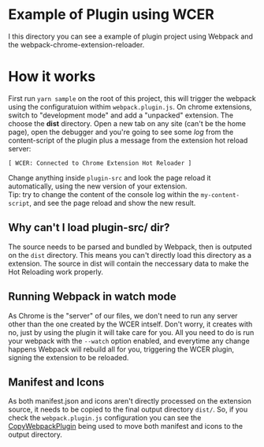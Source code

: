 # Example of Plugin using WCER

I this directory you can see a example of plugin project using Webpack and the webpack-chrome-extension-reloader.

# How it works
First run `yarn sample` on the root of this project, this will trigger the webpack using the configuratuion withim `webpack.plugin.js`.
On chrome extensions, switch to "development mode" and add a "unpacked" extension. The choose the **dist** directory.
Open a new tab on any site (can't be the home page), open the debugger and you're going to see some *log* from the content-script of the plugin plus a message from the extension hot reload server:
```
[ WCER: Connected to Chrome Extension Hot Reloader ]
```
Change anything inside `plugin-src` and look the page reload it automatically, using the new version of your extension.  
Tip: try to change the content of the console log within the `my-content-script`, and see the page reload and show the new result.

## Why can't I load plugin-src/ dir?
The source needs to be parsed and bundled by Webpack, then is outputed on the `dist` directory. This means
you can't directly load this directory as a extension.
The source in dist will contain the neccessary data to make the Hot Reloading work properly.

## Running Webpack in watch mode
As Chrome is the "server" of our files, we don't need to run any server other than the one created by
the WCER intself. Don't worry, it creates with no, just by using the plugin it will take care for you.
All you need to do is run your webpack with the `--watch` option enabled, and everytime any change happens
Webpack will rebuild all for you, triggering the WCER plugin, signing the extension to be reloaded.

## Manifest and Icons
As both manifest.json and icons aren't directly processed on the extension source, it needs to be
copied to the final output directory `dist/`. So, if you check the `webpack.plugin.js` configuration you can
see the [CopyWebpackPlugin](https://github.com/webpack-contrib/copy-webpack-plugin) being used to move both 
manifest and icons to the output directory.